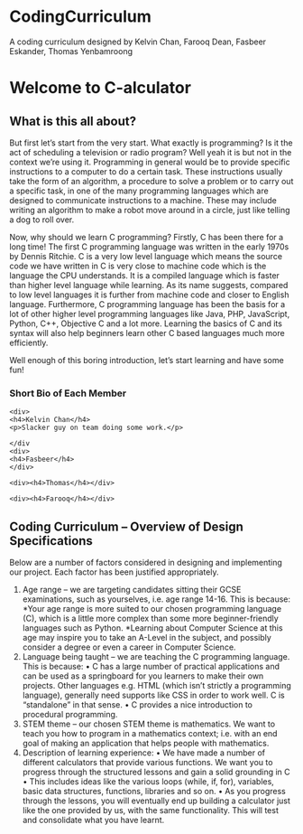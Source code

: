 # CodingCurriculum
A coding curriculum designed by Kelvin Chan, Farooq Dean, Fasbeer Eskander, Thomas Yenbamroong

<h1>Welcome to C-alculator </h1>

<h2>What is this all about?</h2>

<p>But first let’s start from the very start. What exactly is programming? Is it the act of scheduling a television or radio program? Well yeah it is but not in the context we’re using it. Programming in general would be to provide specific instructions to a computer to do a certain task. These instructions usually take the form of an algorithm, a procedure to solve a problem or to carry out a specific task, in one of the many programming languages which are designed to communicate instructions to a machine. These may include writing an algorithm to make a robot move around in a circle, just like telling a dog to roll over.
</p>

<p>
Now, why should we learn C programming? Firstly, C has been there for a long time! The first C programming language was written in the early 1970s by Dennis Ritchie. C is a very low level language which means the source code we have written in C is very close to machine code which is the language the CPU understands.  It is a compiled language which is faster than higher level language while learning. As its name suggests, compared to low level languages it is further from machine code and closer to English language. Furthermore, C programming language has been the basis for a lot of other higher level programming languages like Java, PHP, JavaScript, Python, C++, Objective C and a lot more. Learning the basics of C and its syntax will also help beginners learn other C based languages much more efficiently. 

Well enough of this boring introduction, let’s start learning and have some fun!
</p>

<div>
    <h3> Short Bio of Each Member </h3>

    <div>
    <h4>Kelvin Chan</h4>
    <p>Slacker guy on team doing some work.</p>

    </div
    <div>
    <h4>Fasbeer</h4>
    </div>

    <div><h4>Thomas</h4></div>

    <div><h4>Farooq</h4></div>

</div>


<h2>Coding Curriculum – Overview of Design Specifications</h2>

Below are a number of factors considered in designing and implementing our project. Each factor has been justified appropriately.

1.	Age range – we are targeting candidates sitting their GCSE examinations, such as yourselves, i.e. age range 14-16. This is because:
  *Your age range is more suited to our chosen programming language (C), which is a little more complex than some more beginner-friendly languages such as Python. 
  *Learning about Computer Science at this age may inspire you to take an A-Level in the subject, and possibly consider a degree or even a career in Computer Science.
2.	Language being taught – we are teaching the C programming language. This is because:
•	C has a large number of practical applications and can be used as a springboard for you learners to make their own projects. Other languages e.g. HTML (which isn’t strictly a programming language), generally need supports like CSS in order to work well. C is “standalone” in that sense.
•	C provides a nice introduction to procedural programming.
3.	STEM theme – our chosen STEM theme is mathematics. We want to teach you how to program in a mathematics context; i.e. with an end goal of making an application that helps people with mathematics.
4.	Description of learning experience:
•	We have made a number of different calculators that provide various functions. We want you to progress through the structured lessons and gain a solid grounding in C
•	This includes ideas like the various loops (while, if, for), variables, basic data structures, functions, libraries and so on.
•	As you progress through the lessons, you will eventually end up building a calculator just like the one provided by us, with the same functionality. This will test and consolidate what you have learnt. 
